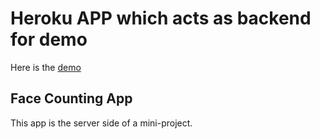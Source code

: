 # Heroku APP which acts as backend for demo

Here is the [demo](https://kuriancoding.github.io/graph.html)


## Face Counting App
This app is the server side of a mini-project.
